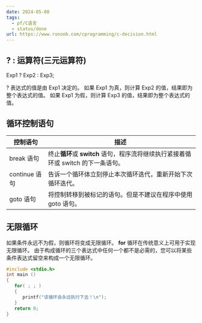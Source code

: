 ```yaml
---
date: 2024-05-08
tags:
  - pf/C语言
  - status/done
url: https://www.runoob.com/cprogramming/c-decision.html
---
```

## ? : 运算符(三元运算符)

Exp1 ? Exp2 : Exp3;

? 表达式的值是由 Exp1 决定的。
如果 Exp1 为真，则计算 Exp2 的值，结果即为整个表达式的值。
如果 Exp1 为假，则计算 Exp3 的值，结果即为整个表达式的值。

## 循环控制语句

| 控制语句        | 描述                                                    |
| ----------- | ----------------------------------------------------- |
| break 语句    | 终止**循环**或 **switch** 语句，程序流将继续执行紧接着循环或 switch 的下一条语句。 |
| continue 语句 | 告诉一个循环体立刻停止本次循环迭代，重新开始下次循环迭代。                         |
| goto 语句     | 将控制转移到被标记的语句。但是不建议在程序中使用 goto 语句。                     |

## 无限循环
如果条件永远不为假，则循环将变成无限循环。
**for** 循环在传统意义上可用于实现无限循环。
由于构成循环的三个表达式中任何一个都不是必需的，您可以将某些条件表达式留空来构成一个无限循环。

```c title:当条件表达式不存在时，它被假设为真。
#include <stdio.h>
int main ()
{
   for( ; ; )
   {
      printf("该循环会永远执行下去！\n");
   }
   return 0;
}
```

